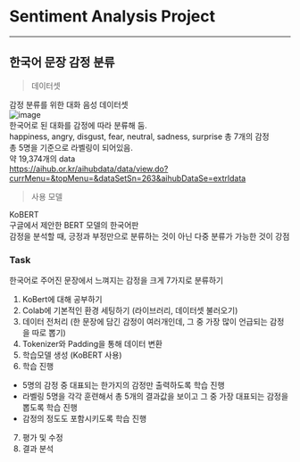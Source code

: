 #  Sentiment Analysis Project
___  



## 한국어 문장 감정 분류
  
> 데이터셋  

감정 분류를 위한 대화 음성 데이터셋  
![image](https://github.com/mjkim0819/NI2L_STUDY/assets/108729047/42f52d40-b967-4bc8-9260-bf4ef82bee12)  
한국어로 된 대화를 감정에 따라 분류해 둠.  
happiness, angry, disgust, fear, neutral, sadness, surprise 총 7개의 감정  
총 5명을 기준으로 라벨링이 되어있음.  
약 19,374개의 data   
https://aihub.or.kr/aihubdata/data/view.do?currMenu=&topMenu=&dataSetSn=263&aihubDataSe=extrldata  
  
  
> 사용 모델 

KoBERT  
구글에서 제안한 BERT 모델의 한국어판  
감정을 분석할 때, 긍정과 부정만으로 분류하는 것이 아닌 다중 분류가 가능한 것이 강점  

  
  
### Task
한국어로 주어진 문장에서 느껴지는 감정을 크게 7가지로 분류하기  
1. KoBert에 대해 공부하기
2. Colab에 기본적인 환경 세팅하기 (라이브러리, 데이터셋 불러오기)
3. 데이터 전처리 (한 문장에 담긴 감정이 여러개인데, 그 중 가장 많이 언급되는 감정을 따로 뽑기)
4. Tokenizer와 Padding을 통해 데이터 변환
5. 학습모델 생성 (KoBERT 사용)
6. 학습 진행 
  - 5명의 감정 중 대표되는 한가지의 감정만 출력하도록 학습 진행
  - 라벨링 5명을 각각 훈련해서 총 5개의 결과값을 보이고 그 중 가장 대표되는 감정을 뽑도록 학습 진행
  - 감정의 정도도 포함시키도록 학습 진행
7. 평가 및 수정
8. 결과 분석

